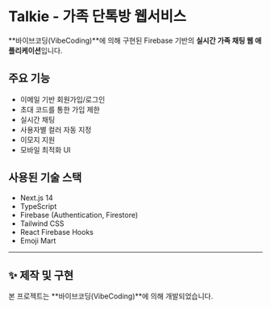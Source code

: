 # Talkie - 가족 단톡방 웹서비스

**바이브코딩(VibeCoding)**에 의해 구현된 Firebase 기반의 **실시간 가족 채팅 웹 애플리케이션**입니다.

## 주요 기능

- 이메일 기반 회원가입/로그인  
- 초대 코드를 통한 가입 제한  
- 실시간 채팅  
- 사용자별 컬러 자동 지정  
- 이모지 지원  
- 모바일 최적화 UI  

## 사용된 기술 스택

- Next.js 14  
- TypeScript  
- Firebase (Authentication, Firestore)  
- Tailwind CSS  
- React Firebase Hooks  
- Emoji Mart  

---

## ✨ 제작 및 구현

본 프로젝트는 **바이브코딩(VibeCoding)**에 의해 개발되었습니다.  

